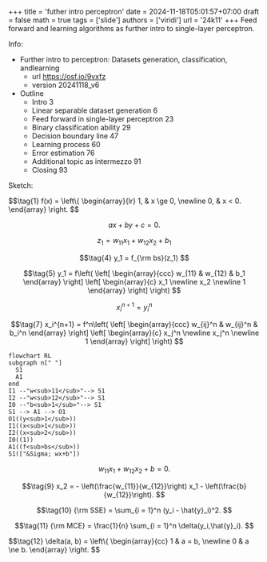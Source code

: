 +++
title = 'futher intro perceptron'
date = 2024-11-18T05:01:57+07:00
draft = false
math = true
tags = ['slide']
authors = ['viridi']
url = '24k11'
+++
Feed forward and learning algorithms as further intro to single-layer perceptron.

<!--more-->

Info:

+ Further intro to perceptron: Datasets generation, classification, andlearning
  - url https://osf.io/9vxfz
  - version 20241118_v6
+ Outline
  - Intro 3
  - Linear separable dataset generation 6
  - Feed forward in single-layer perceptron 23
  - Binary classification ability 29
  - Decision boundary line 47
  - Learning process 60
  - Error estimation 76
  - Additional topic as intermezzo 91
  - Closing 93

Sketch:

$$\tag{1}
f(x) = \left\\{
\begin{array}{lr}
1, & x \ge 0, \newline
0, & x < 0.
\end{array}
\right.
$$

$$\tag{2}
ax + by + c = 0.
$$

$$\tag{3}
z_1 = w_{11} x_1 + w_{12} x_2 + b_1
$$

$$\tag{4}
y_1 = f_{\rm bs}(z_1)
$$

$$\tag{5}
y_1 = f\left(
\left[
\begin{array}{ccc}
w_{11} & w_{12} & b_1
\end{array}
\right]
\left[
\begin{array}{c}
x_1 \newline
x_2 \newline
1
\end{array}
\right]
\right)
$$

$$\tag{6}
x^{n+1}_i = y^{n}_i
$$

$$\tag{7}
x_i^{n+1} = f^n\left(
\left[
\begin{array}{ccc}
w_{ij}^n & w_{ij}^n & b_i^n
\end{array}
\right]
\left[
\begin{array}{c}
x_j^n \newline
x_j^n \newline
1
\end{array}
\right]
\right)
$$

```mermaid
flowchart RL
subgraph n[" "]
  S1
  A1
end
I1 --"w<sub>11</sub>"--> S1
I2 --"w<sub>12</sub>"--> S1
I0 --"b<sub>1</sub>"--> S1
S1 --> A1 --> O1
O1((y<sub>1</sub>))
I1((x<sub>1</sub>))
I2((x<sub>2</sub>))
I0((1))
A1((f<sub>bs</sub>))
S1(["&Sigma; wx+b"])
```

$$\tag{8}
w_{11} x_1 + w_{12} x_2 + b = 0.
$$

$$\tag{9}
x_2 = - \left(\frac{w_{11}}{w_{12}}\right) x_1 - \left(\frac{b}{w_{12}}\right).
$$

$$\tag{10}
{\rm SSE} = \sum_{i = 1}^n (y_i - \hat{y}_i)^2.
$$

$$\tag{11}
{\rm MCE} = \frac{1}{n} \sum_{i = 1}^n \delta(y_i,\hat{y}_i).
$$

$$\tag{12}
\delta(a, b) = \left\\{
\begin{array}{cc}
1 & a = b, \newline
0 & a \ne b.
\end{array}
\right.
$$
